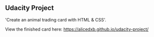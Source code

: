 ## Udacity Project
'Create an animal trading card with HTML & CSS'.

View the finished card here: https://alicedxb.github.io/udacity-project/

